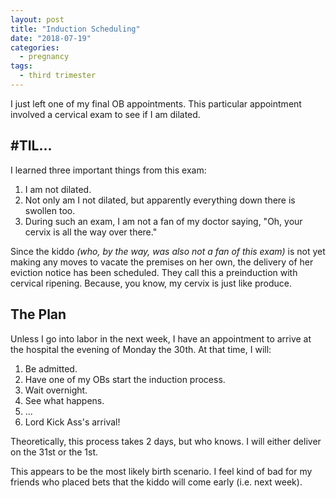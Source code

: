 ```yaml
---
layout: post
title: "Induction Scheduling"
date: "2018-07-19"
categories:
  - pregnancy
tags:
  - third trimester
---
```


I just left one of my final OB appointments. This particular appointment involved a cervical exam to see if I am dilated.

## #TIL...

I learned three important things from this exam:

1. I am not dilated.
2. Not only am I not dilated, but apparently everything down there is swollen too.
3. During such an exam, I am not a fan of my doctor saying, "Oh, your cervix is all the way over there."

Since the kiddo _(who, by the way, was also not a fan of this exam)_ is not yet making any moves to vacate the premises on her own, the delivery of her eviction notice has been scheduled. They call this a preinduction with cervical ripening. Because, you know, my cervix is just like produce.

## The Plan

Unless I go into labor in the next week, I have an appointment to arrive at the hospital the evening of Monday the 30th. At that time, I will:

1. Be admitted.
2. Have one of my OBs start the induction process.
3. Wait overnight.
4. See what happens.
5. ...
6. Lord Kick Ass's arrival!

Theoretically, this process takes 2 days, but who knows. I will either deliver on the 31st or the 1st.

This appears to be the most likely birth scenario. I feel kind of bad for my friends who placed bets that the kiddo will come early (i.e. next week).
